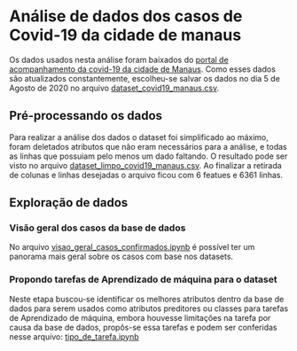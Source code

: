 # Análise de dados dos casos de Covid-19 da cidade de manaus

Os dados usados nesta análise foram baixados do [portal de acompanhamento da covid-19 da cidade de Manaus](https://covid19.manaus.am.gov.br/monitoramento/). Como esses dados são atualizados constantemente, escolheu-se salvar os dados no dia 5 de Agosto de 2020 no arquivo [dataset_covid19_manaus.csv](dataset/dataset_covid19_manaus.csv).

## Pré-processando os dados

Para realizar a análise dos dados o dataset foi simplificado ao máximo, foram deletados atributos que não eram necessários para a análise, e todas as linhas que possuiam pelo menos um dado faltando. O resultado pode ser visto no arquivo [dataset_limpo_covid19_manaus.csv](dataset/dataset_limpo_covid19_manaus.csv). Ao finalizar a retirada de colunas e linhas desejadas o arquivo ficou com 6 featues e 6361 linhas.

## Exploração de dados

### Visão geral dos casos da base de dados

No arquivo [visao_geral_casos_confirmados.ipynb](visao_geral_casos_confirmados.ipynb) é possível ter um panorama mais geral sobre os casos com base nos datasets.

### Propondo tarefas de Aprendizado de máquina para o dataset

Neste etapa buscou-se identificar os melhores atributos dentro da base de dados para serem usados como atributos preditores ou classes para tarefas de Aprendizado de máquina, embora houvesse limitações na tarefa por causa da base de dados, propôs-se essa tarefas e podem ser conferidas nesse arquivo: [tipo_de_tarefa.ipynb](tipos_de_tarefa.ipnyb)